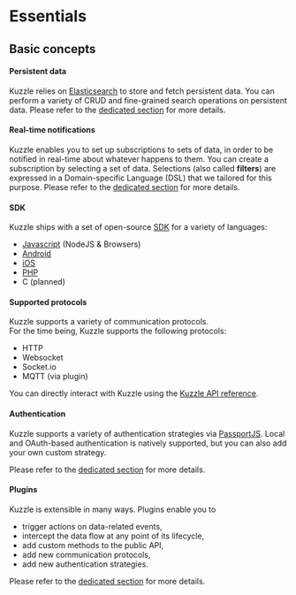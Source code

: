 # Essentials

## Basic concepts

#### Persistent data

Kuzzle relies on [Elasticsearch](https://www.elastic.co/) to store and fetch persistent data. You can perform a variety of CRUD and fine-grained search operations on persistent data. Please refer to the [dedicated section](#working-with-persistent-data-in-kuzzle) for more details.

#### Real-time notifications

Kuzzle enables you to set up subscriptions to sets of data, in order to be notified in real-time about whatever happens to them.
You can create a subscription by selecting a set of data. Selections (also called **filters**) are expressed in a Domain-specific Language (DSL) that we tailored for this purpose. Please refer to the [dedicated section](#realtime-notifications-in-kuzzle) for more details.

#### SDK

Kuzzle ships with a set of open-source [SDK](/sdk-documentation) for a variety of languages:

- [Javascript](https://github.com/kuzzleio/sdk-javascript) (NodeJS & Browsers)
- [Android](https://github.com/kuzzleio/sdk-android)
- [iOS](https://github.com/kuzzleio/sdk-ios)
- [PHP](https://github.com/kuzzleio/sdk-php)
- C (planned)

#### Supported protocols

Kuzzle supports a variety of communication protocols.  
For the time being, Kuzzle supports the following protocols:

- HTTP
- Websocket
- Socket.io
- MQTT (via plugin)

You can directly interact with Kuzzle using the [Kuzzle API reference](/api-reference).

#### Authentication

Kuzzle supports a variety of authentication strategies via [PassportJS](http://passportjs.org/). Local and OAuth-based authentication is natively supported, but you can also add your own custom strategy.

Please refer to the [dedicated section](#security) for more details.

#### Plugins

Kuzzle is extensible in many ways. Plugins enable you to

* trigger actions on data-related events,
* intercept the data flow at any point of its lifecycle,
* add custom methods to the public API,
* add new communication protocols,
* add new authentication strategies.

Please refer to the [dedicated section](#plugins) for more details.
